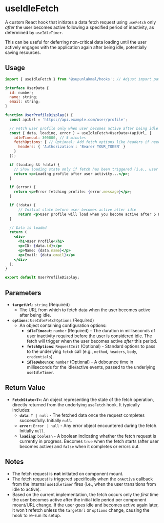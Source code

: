 # useIdleFetch

A custom React hook that initiates a data fetch request using `useFetch` only _after_ the user becomes active following a specified period of inactivity, as determined by `useIdleTimer`.

This can be useful for deferring non-critical data loading until the user actively engages with the application again after being idle, potentially saving resources.

## Usage

```jsx
import { useIdleFetch } from '@supunlakmal/hooks'; // Adjust import path

interface UserData {
  id: number;
  name: string;
  email: string;
}

function UserProfileDisplay() {
  const apiUrl = 'https://api.example.com/user/profile';

  // Fetch user profile only when user becomes active after being idle for 5 minutes (300,000 ms)
  const { data, loading, error } = useIdleFetch<UserData>(apiUrl, {
    idleTimeout: 300000, // 5 minutes
    fetchOptions: { // Optional: Add fetch options like headers if needed
      headers: { 'Authorization': 'Bearer YOUR_TOKEN' }
    }
  });

  if (loading && !data) {
    // Show loading state only if fetch has been triggered (i.e., user became active)
    return <p>Loading profile after user activity...</p>;
  }

  if (error) {
    return <p>Error fetching profile: {error.message}</p>;
  }

  if (!data) {
      // Initial state before user becomes active after idle
      return <p>User profile will load when you become active after 5 minutes of inactivity.</p>
  }

  // Data is loaded
  return (
    <div>
      <h1>User Profile</h1>
      <p>ID: {data.id}</p>
      <p>Name: {data.name}</p>
      <p>Email: {data.email}</p>
    </div>
  );
}

export default UserProfileDisplay;
```

## Parameters

- **`targetUrl`**: `string` (Required)
  - The URL from which to fetch data when the user becomes active after being idle.
- **`options`**: `UseIdleFetchOptions` (Required)
  - An object containing configuration options:
    - **`idleTimeout`**: `number` (Required) - The duration in milliseconds of user inactivity required before the user is considered idle. The fetch will trigger when the user becomes active _after_ this period.
    - **`fetchOptions`**: `RequestInit` (Optional) - Standard options to pass to the underlying `fetch` call (e.g., `method`, `headers`, `body`, `credentials`).
    - **`idleDebounce`**: `number` (Optional) - A debounce time in milliseconds for the idle/active events, passed to the underlying `useIdleTimer`.

## Return Value

- **`FetchState<T>`**: An object representing the state of the fetch operation, directly returned from the underlying `useFetch` hook. It typically includes:
  - **`data`**: `T | null` - The fetched data once the request completes successfully. Initially `null`.
  - **`error`**: `Error | null` - Any error object encountered during the fetch. Initially `null`.
  - **`loading`**: `boolean` - A boolean indicating whether the fetch request is currently in progress. Becomes `true` when the fetch starts (after user becomes active) and `false` when it completes or errors out.

## Notes

- The fetch request is **not** initiated on component mount.
- The fetch request is triggered specifically when the `onActive` callback from the internal `useIdleTimer` fires (i.e., when the user transitions from idle to active).
- Based on the current implementation, the fetch occurs only the _first_ time the user becomes active after the initial idle period per component mount/URL change. If the user goes idle and becomes active again later, it won't refetch unless the `targetUrl` or `options` change, causing the hook to re-run its setup.
